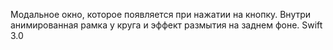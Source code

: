 Модальное окно, которое появляется при нажатии на кнопку. Внутри анимированная рамка у круга и эффект размытия на заднем фоне.
Swift 3.0
